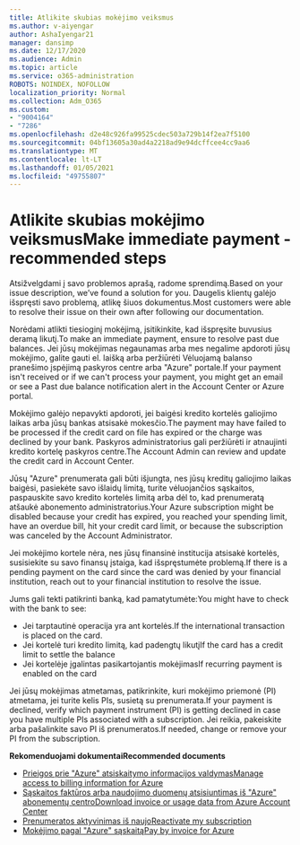 ```yaml
---
title: Atlikite skubias mokėjimo veiksmus
ms.author: v-aiyengar
author: AshaIyengar21
manager: dansimp
ms.date: 12/17/2020
ms.audience: Admin
ms.topic: article
ms.service: o365-administration
ROBOTS: NOINDEX, NOFOLLOW
localization_priority: Normal
ms.collection: Adm_O365
ms.custom:
- "9004164"
- "7286"
ms.openlocfilehash: d2e48c926fa99525cdec503a729b14f2ea7f5100
ms.sourcegitcommit: 04bf13605a30ad4a2218ad9e94dcffcee4cc9aa6
ms.translationtype: MT
ms.contentlocale: lt-LT
ms.lasthandoff: 01/05/2021
ms.locfileid: "49755807"
---
```

# <a name="make-immediate-payment---recommended-steps"></a><span data-ttu-id="52e7c-102">Atlikite skubias mokėjimo veiksmus</span><span class="sxs-lookup"><span data-stu-id="52e7c-102">Make immediate payment - recommended steps</span></span>

<span data-ttu-id="52e7c-103">Atsižvelgdami į savo problemos aprašą, radome sprendimą.</span><span class="sxs-lookup"><span data-stu-id="52e7c-103">Based on your issue description, we’ve found a solution for you.</span></span> <span data-ttu-id="52e7c-104">Daugelis klientų galėjo išspręsti savo problemą, atlikę šiuos dokumentus.</span><span class="sxs-lookup"><span data-stu-id="52e7c-104">Most customers were able to resolve their issue on their own after following our documentation.</span></span>

<span data-ttu-id="52e7c-105">Norėdami atlikti tiesioginį mokėjimą, įsitikinkite, kad išspręsite buvusius deramą likutį.</span><span class="sxs-lookup"><span data-stu-id="52e7c-105">To make an immediate payment, ensure to resolve past due balances.</span></span> <span data-ttu-id="52e7c-106">Jei jūsų mokėjimas negaunamas arba mes negalime apdoroti jūsų mokėjimo, galite gauti el. laišką arba peržiūrėti Vėluojamą balanso pranešimo įspėjimą paskyros centre arba "Azure" portale.</span><span class="sxs-lookup"><span data-stu-id="52e7c-106">If your payment isn't received or if we can't process your payment, you might get an email or see a Past due balance notification alert in the Account Center or Azure portal.</span></span> 

<span data-ttu-id="52e7c-107">Mokėjimo galėjo nepavykti apdoroti, jei baigėsi kredito kortelės galiojimo laikas arba jūsų bankas atsisakė mokesčio.</span><span class="sxs-lookup"><span data-stu-id="52e7c-107">The payment may have failed to be processed if the credit card on file has expired or the charge was declined by your bank.</span></span> <span data-ttu-id="52e7c-108">Paskyros administratorius gali peržiūrėti ir atnaujinti kredito kortelę paskyros centre.</span><span class="sxs-lookup"><span data-stu-id="52e7c-108">The Account Admin can review and update the credit card in Account Center.</span></span> 

<span data-ttu-id="52e7c-109">Jūsų "Azure" prenumerata gali būti išjungta, nes jūsų kreditų galiojimo laikas baigėsi, pasiekėte savo išlaidų limitą, turite vėluojančios sąskaitos, paspauskite savo kredito kortelės limitą arba dėl to, kad prenumeratą atšaukė abonemento administratorius.</span><span class="sxs-lookup"><span data-stu-id="52e7c-109">Your Azure subscription might be disabled because your credit has expired, you reached your spending limit, have an overdue bill, hit your credit card limit, or because the subscription was canceled by the Account Administrator.</span></span>  

<span data-ttu-id="52e7c-110">Jei mokėjimo kortele nėra, nes jūsų finansinė institucija atsisakė kortelės, susisiekite su savo finansų įstaiga, kad išspręstumėte problemą.</span><span class="sxs-lookup"><span data-stu-id="52e7c-110">If there is a pending payment on the card since the card was denied by your financial institution, reach out to your financial institution to resolve the issue.</span></span>  

<span data-ttu-id="52e7c-111">Jums gali tekti patikrinti banką, kad pamatytumėte:</span><span class="sxs-lookup"><span data-stu-id="52e7c-111">You might have to check with the bank to see:</span></span>

- <span data-ttu-id="52e7c-112">Jei tarptautinė operacija yra ant kortelės.</span><span class="sxs-lookup"><span data-stu-id="52e7c-112">If the international transaction is placed on the card.</span></span> 
- <span data-ttu-id="52e7c-113">Jei kortelė turi kredito limitą, kad padengtų likutį</span><span class="sxs-lookup"><span data-stu-id="52e7c-113">If the card has a credit limit to settle the balance</span></span> 
- <span data-ttu-id="52e7c-114">Jei kortelėje įgalintas pasikartojantis mokėjimas</span><span class="sxs-lookup"><span data-stu-id="52e7c-114">If recurring payment is enabled on the card</span></span> 

<span data-ttu-id="52e7c-115">Jei jūsų mokėjimas atmetamas, patikrinkite, kuri mokėjimo priemonė (PI) atmetama, jei turite kelis PIs, susietą su prenumerata.</span><span class="sxs-lookup"><span data-stu-id="52e7c-115">If your payment is declined, verify which payment instrument (PI) is getting declined in case you have multiple PIs associated with a subscription.</span></span> <span data-ttu-id="52e7c-116">Jei reikia, pakeiskite arba pašalinkite savo PI iš prenumeratos.</span><span class="sxs-lookup"><span data-stu-id="52e7c-116">If needed, change or remove your PI from the subscription.</span></span> 

<span data-ttu-id="52e7c-117">**Rekomenduojami dokumentai**</span><span class="sxs-lookup"><span data-stu-id="52e7c-117">**Recommended documents**</span></span> 

- [<span data-ttu-id="52e7c-118">Prieigos prie "Azure" atsiskaitymo informacijos valdymas</span><span class="sxs-lookup"><span data-stu-id="52e7c-118">Manage access to billing information for Azure</span></span>](https://docs.microsoft.com/azure/billing/billing-manage-access?WT.mc_id=Portal-Microsoft_Azure_Support)
- [<span data-ttu-id="52e7c-119">Sąskaitos faktūros arba naudojimo duomenų atsisiuntimas iš "Azure" abonementų centro</span><span class="sxs-lookup"><span data-stu-id="52e7c-119">Download invoice or usage data from Azure Account Center</span></span>](https://docs.microsoft.com/azure/billing/billing-download-azure-invoice-daily-usage-date?WT.mc_id=Portal-Microsoft_Azure_Support)
- [<span data-ttu-id="52e7c-120">Prenumeratos aktyvinimas iš naujo</span><span class="sxs-lookup"><span data-stu-id="52e7c-120">Reactivate my subscription</span></span>](https://docs.microsoft.com/azure/billing/billing-subscription-become-disable?WT.mc_id=Portal-Microsoft_Azure_Support)
- [<span data-ttu-id="52e7c-121">Mokėjimo pagal "Azure" sąskaitą</span><span class="sxs-lookup"><span data-stu-id="52e7c-121">Pay by invoice for Azure</span></span>](https://docs.microsoft.com/azure/cost-management-billing/manage/pay-by-invoice) 